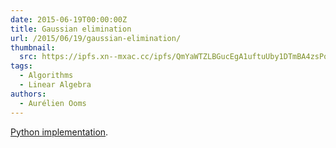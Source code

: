 ```yaml
---
date: 2015-06-19T00:00:00Z
title: Gaussian elimination
url: /2015/06/19/gaussian-elimination/
thumbnail:
  src: https://ipfs.xn--mxac.cc/ipfs/QmYaWTZLBGucEgA1uftuUby1DTmBA4zsPo8jCSYSTqJ9Jk
tags:
  - Algorithms
  - Linear Algebra
authors:
  - Aurélien Ooms
---
```


[Python implementation](https://cocalc.com/projects/1b2a688b-0ee8-41b1-be25-2f6a95c36c76/files/Gaussian%20elimination.sagews).
<!--more-->
